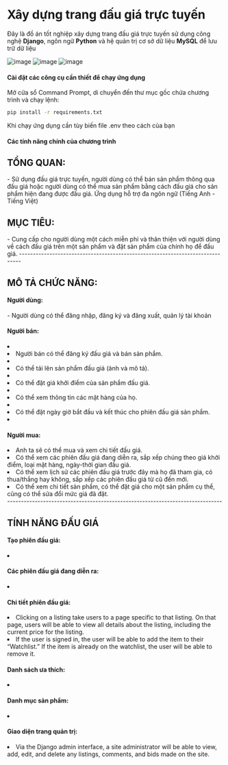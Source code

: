# Xây dựng trang đấu giá trực tuyến
Đây là đồ án tốt nghiệp xây dựng trang đấu giá trực tuyến sử dụng công nghệ **Django**, ngôn ngữ **Python** và hệ quản trị cơ sở dữ liệu **MySQL** để lưu trữ dữ liệu

![image](https://github.com/niveqhost/finalYearProject/blob/dev/auction.jpg)
![image](https://github.com/niveqhost/finalYearProject/blob/dev/auction-2.jpg)
![image](https://github.com/niveqhost/finalYearProject/blob/dev/auction-3.jpg)

#### Cài đặt các công cụ cần thiết để chạy ứng dụng
Mở cửa sổ Command Prompt, di chuyển đến thư mục gốc chứa chương trình và chạy lệnh:
```bash
pip install -r requirements.txt
```
Khi chạy ứng dụng cần tùy biến file .env theo cách của bạn

#### Các tính năng chính của chương trình
<h2>TỔNG QUAN:</h2> - Sử dụng đấu giá trực tuyến, người dùng có thể bán sản phẩm thông qua đấu giá hoặc người dùng có thể mua sản phẩm bằng cách đấu giá cho sản phẩm hiện đang được đấu giá. Ứng dụng hỗ trợ đa ngôn ngữ (Tiếng Anh - Tiếng Việt)
<h2>MỤC TIÊU:</h2> - Cung cấp cho người dùng một cách miễn phí và thân thiện với người dùng về cách đấu giá trên một sản phẩm và đặt sản phẩm của chính họ để đấu giá.
------------------------------------------------------------------------------
<h2>MÔ TẢ CHỨC NĂNG:</h2>
<h4>Người dùng:</h4> - Người dùng có thể đăng nhập, đăng ký và đăng xuất, quản lý tài khoản
<h4>Người bán:</h4>
<li>
<li>Người bán có thể đăng ký đấu giá và bán sản phẩm.<li>
<li>Có thể tải lên sản phẩm đấu giá (ảnh và mô tả).<li>
<li>Có thể đặt giá khởi điểm của sản phẩm đấu giá.<li>
<li>Có thể xem thông tin các mặt hàng của họ.<li>
<li>Có thể đặt ngày giờ bắt đầu và kết thúc cho phiên đấu giá sản phẩm.<li>
</li>
<h4>Người mua:</h4>
<li>Anh ta sẽ có thể mua và xem chi tiết đấu giá.</li>
<li>
Có thể xem các phiên đấu giá đang diễn ra, sắp xếp chúng theo giá khởi điểm, loại mặt hàng, ngày-thời gian đấu giá.</li>
<li>Có thể xem lịch sử các phiên đấu giá trước đây mà họ đã tham gia, có thua/thắng hay không, sắp xếp các phiên đấu giá từ cũ đến mới.</li>
<li>Có thể xem chi tiết sản phẩm, có thể đặt giá cho một sản phẩm cụ thể, cũng có thể sửa đổi mức giá đã đặt.</li>
------------------------------------------------------------------------------
<h2>TÍNH NĂNG ĐẤU GIÁ</h2>
<h4>Tạo phiên đấu giá:</h4>
<li></li>
<h4>Các phiên đấu giá đang diễn ra:</h4>
<li></li>
<h4>Chi tiết phiên đấu giá:</h4>
<li>
 Clicking on a listing take users to a page specific to that listing. On that page, users will be able to view all details about the listing, including the current price for the listing.
  <li>If the user is signed in, the user will be able to add the item to their “Watchlist.” If the item is already on the watchlist, the user will be able to remove it.</li>
</li>
<h4>Danh sách ưa thích:</h4>
<li></li>
<h4>Danh mục sản phẩm:</h4>
<li></li>
<h4>Giao diện trang quản trị:</h4>
<li>Via the Django admin interface, a site administrator will be able to view, add, edit, and delete any listings, comments, and bids made on the site.</li>
